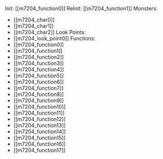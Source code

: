 Init: [[m7204_function0]]
ReInit: [[m7204_function1]]
Monsters:
- [[m7204_char0]]
- [[m7204_char1]]
- [[m7204_char2]]
Look Points:
- [[m7204_look_point0]]
Functions:
- [[m7204_function0]]
- [[m7204_function1]]
- [[m7204_function2]]
- [[m7204_function3]]
- [[m7204_function4]]
- [[m7204_function5]]
- [[m7204_function6]]
- [[m7204_function7]]
- [[m7204_function8]]
- [[m7204_function9]]
- [[m7204_function10]]
- [[m7204_function11]]
- [[m7204_function12]]
- [[m7204_function13]]
- [[m7204_function14]]
- [[m7204_function15]]
- [[m7204_function16]]
- [[m7204_function17]]

